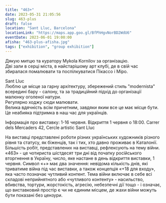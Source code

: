 ```yaml
---
title: "463+"
date: 2023-05-31 21:05:56
slug: 463-plus
draft: false
location: "Sant Lluc, Barcelona"
locationLink: "https://maps.app.goo.gl/BfPhHgvNorBD2WdU6"
eventDate: 2023-06-01 19:00:00
afisha: "463-plus-afisha.jpg"
tags: ["exhibition", "group exhibition"]
---
```


Дякую митцю та куратору Mykola Kornilov за організацію.  
Дві зали в серці міста, в найстарішому арт клубі, де в свій час збиралася помалювати та поспілкуватися Пікассо і Міро.

Sant Lluc  
Люблю це місце за гарну архітектуру, збережений стиль "modernista" всередині бару - салону, та за традиційний підхід до організації малюнку оголеної натури.  
Регулярно ходжу сюди малювати.  
Велика вдячність всім причетним, завдяки яким все це має місце бути. Це неабияка підтримка в наш час для українців.

Інформація про виставку:
1-16 червня. Відкриття 1 червня о 18:00.
Carrer dels Mercaders 42, Cercle artistic Sant Lluc

На виставці представлені роботи різних українських художників різного рівня та статусу, як біженців, так і тих, хто давно проживає в Каталонії. Більшість робіт, представлених на виставці, рефлексують на тему війни.
«463» - це чотириста шістдесят три дні від початку російського вторгнення в Україну, число, яке настане в день відкриття виставки, 1 червня. Символ «+» має два значення: невідома кількість днів, які триватиме війна під час виставки, а також концепція «+18 для входу», яка часто позначає чутливий контент. Тема війни включає в себе всі складові неприйнятного або «чутливого контенту» - насильство, вбивства, тортури, жорстокість, агресію, небезпечні дії тощо - і означає, що виставковий простір є чи не єдиним місцем, де жахи війни можуть бути показані без цензури.